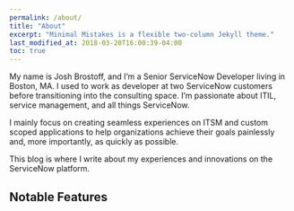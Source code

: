 ```yaml
---
permalink: /about/
title: "About"
excerpt: "Minimal Mistakes is a flexible two-column Jekyll theme."
last_modified_at: 2018-03-20T16:00:39-04:00
toc: true
---
```


My name is Josh Brostoff, and I’m a Senior ServiceNow Developer living in Boston, MA. I used to work as developer at two ServiceNow customers before transitioning into the consulting space. I’m passionate about ITIL, service management, and all things ServiceNow.

I mainly focus on creating seamless experiences on ITSM and custom scoped applications to help organizations achieve their goals painlessly and, more importantly, as quickly as possible.

This blog is where I write about my experiences and innovations on the ServiceNow platform.


## Notable Features

